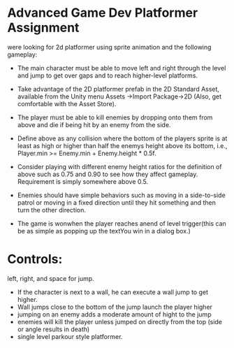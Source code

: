 # Advanced Game Dev Platformer Assignment

were looking for 2d platformer using sprite animation and 
the following gameplay:

- The main character must be able to move left and right through the level and jump to get over gaps and to reach higher-level platforms. 

- Take advantage of the 2D platformer prefab in the 2D Standard Asset, available from the Unity menu Assets
 ->Import Package->2D (Also, get comfortable with the Asset Store).

- The player must be able to kill enemies by dropping onto them from above and die if being hit by an enemy from the side.

- Define above as any collision where the bottom of the players sprite is at least as high or higher than half the enemys height above its bottom, i.e., Player.min >= Enemy.min + Enemy.height * 0.5f.

- Consider playing with different enemy height ratios for the definition of above such as 0.75 and 0.90 to see how they affect gameplay.  Requirement is simply somewhere above 0.5.

- Enemies should have simple behaviors such as moving in a side-to-side patrol or moving in a fixed direction until they hit something and then turn the other direction.

- The game is wonwhen the player reaches anend of level trigger(this can be as simple as popping up the textYou win in a dialog box.)

 # Controls:
 left, right, and space for jump.
 - If the character is next to a wall, he can execute a wall jump to get higher. 
 - Wall jumps close to the bottom of the jump launch the player higher
 - jumping on an enemy adds a moderate amount of hight to the jump
 - enemies will kill the player unless jumped on directly from the top (side or angle results in death)
 - single level parkour style platformer.

